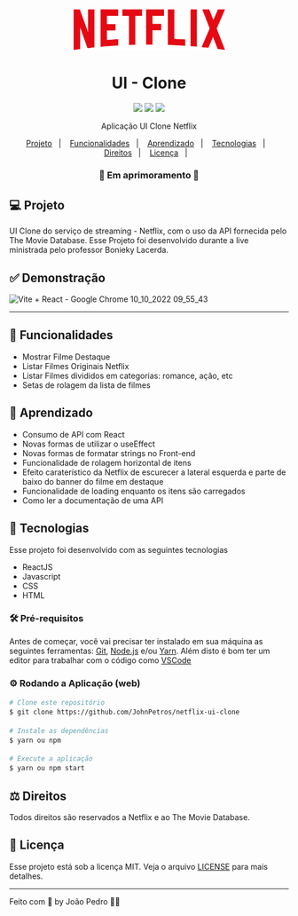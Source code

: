 
<h4 align="center">
  <img src="./public/netflix-logo.png" alt="logo" height="75"/>
</h4>

<h1 align="center">
  UI - Clone
</h1>

<p align="center">
  <img src="https://img.shields.io/badge/react%20version-16.8.0-informational"/>
  <img src="https://img.shields.io/badge/last%20commit-october-blue" />
  <img src="https://img.shields.io/badge/license-MIT-success"/>
</p>

<p align="center">Aplicação UI Clone Netflix</p>

<p align="center">
  <a href="#-projeto">Projeto</a>&nbsp;&nbsp;&nbsp;|&nbsp;&nbsp;&nbsp;
  <a href="#-funcionalidades">Funcionalidades</a>&nbsp;&nbsp;&nbsp;|&nbsp;&nbsp;&nbsp;
  <a href="#-aprendizado">Aprendizado</a>&nbsp;&nbsp;&nbsp;|&nbsp;&nbsp;&nbsp;
  <a href="#-tecnologias">Tecnologias</a>&nbsp;&nbsp;&nbsp;|&nbsp;&nbsp;&nbsp;
  <a href="#-direitos">Direitos</a>&nbsp;&nbsp;&nbsp;|&nbsp;&nbsp;&nbsp;
  <a href="#-licença">Licença</a>&nbsp;&nbsp;&nbsp;|&nbsp;&nbsp;&nbsp;
</p>

<h3 align="center"> 
🚧  Em aprimoramento  🚧
</h3>

## 💻 Projeto

UI Clone do serviço de streaming - Netflix, com o uso da API fornecida pelo The Movie Database. Esse Projeto foi desenvolvido durante a live ministrada pelo professor Bonieky Lacerda. 

## ✅ Demonstração
![Vite + React - Google Chrome 10_10_2022 09_55_43](https://user-images.githubusercontent.com/93893533/194871288-ea8b1fab-ba31-4533-b427-6a43f7293446.png)

<hr>

## 🔗 Funcionalidades
-  Mostrar Filme Destaque
-  Listar Filmes Originais Netflix
-  Listar Filmes divididos em categorias: romance, ação, etc
-  Setas de rolagem da lista de filmes

## 📖 Aprendizado
- Consumo de API com React
- Novas formas de utilizar o useEffect
- Novas formas de formatar strings no Front-end
- Funcionalidade de rolagem horizontal de itens
- Efeito caraterístico da Netflix de escurecer a lateral esquerda e parte de baixo do banner do filme em destaque
- Funcionalidade de loading enquanto os itens são carregados
- Como ler a documentação de uma API

## 🚀 Tecnologias
Esse projeto foi desenvolvido com as seguintes tecnologias

- ReactJS
- Javascript
- CSS
- HTML

### 🛠️ Pré-requisitos

Antes de começar, você vai precisar ter instalado em sua máquina as seguintes ferramentas:
[Git](https://git-scm.com), [Node.js](https://nodejs.org/en/) e/ou [Yarn](https://yarnpkg.com/). 
Além disto é bom ter um editor para trabalhar com o código como [VSCode](https://code.visualstudio.com/)

### ⚙️ Rodando a Aplicação (web)

```bash
# Clone este repositório
$ git clone https://github.com/JohnPetros/netflix-ui-clone

# Instale as dependências
$ yarn ou npm

# Execute a aplicação
$ yarn ou npm start
```

## ⚖️ Direitos

Todos direitos são reservados a Netflix e ao The Movie Database.

## :memo: Licença

Esse projeto está sob a licença MIT. Veja o arquivo [LICENSE](LICENSE) para mais detalhes.

---

Feito com 💜 by João Pedro 👋🏻

